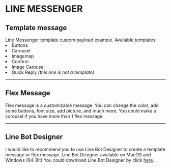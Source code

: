 # LINE MESSENGER
<h2>Template message</h2>
Line Messenger template custom payload example. Available templates:
<li>Buttons</li>
<li>Carousel</li>
<li>Imagemap</li>
<li>Confirm</li>
<li>Image Carousel</li>
<li>Quick Reply <i>(this one is not a template)</i></li>
<hr>
<h2>Flex Message</h2>
Flex message is a customizable message. You can change the color, add some buttons, font size, add picture, and much more. You could make a carousel if you have more than 1 flex message.
<hr>
<h2>Line Bot Designer</h2>
I would like to recommend you to use Line Bot Designer to create a template message or flex message. Line Bot Designer available on MacOS and Windows (64-Bit)
You could download Line Bot Designer by click <a href="https://developers.line.biz/en/services/bot-designer/">here</a>.
